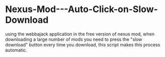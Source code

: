 # Nexus-Mod---Auto-Click-on-Slow-Download
using the webbajack application in the free version of nexus mod, when downloading a large number of mods you need to press the "slow download" button every time you download, this script makes this process automatic.
